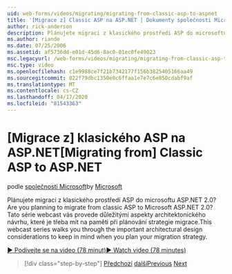 ```yaml
---
uid: web-forms/videos/migrating/migrating-from-classic-asp-to-aspnet
title: '[Migrace z] Classic ASP na ASP.NET | Dokumenty společnosti Microsoft'
author: rick-anderson
description: Plánujete migraci z klasického prostředí ASP do microsoftu ASP.NET 2.0? Tato série webcast vás provede důležitým architektonickým designem...
ms.author: riande
ms.date: 07/25/2006
ms.assetid: af5736dd-e01d-45d6-8ac0-01ec0fe49023
msc.legacyurl: /web-forms/videos/migrating/migrating-from-classic-asp-to-aspnet
msc.type: video
ms.openlocfilehash: c1e9988ce7f21b7342177f156b3825405166aa49
ms.sourcegitcommit: 022f79dbc1350e0c6ffaa1e7e7c6e850cdabf9af
ms.translationtype: MT
ms.contentlocale: cs-CZ
ms.lasthandoff: 04/17/2020
ms.locfileid: "81543363"
---
```

# <a name="migrating-from-classic-asp-to-aspnet"></a><span data-ttu-id="9aad1-104">[Migrace z] klasického ASP na ASP.NET</span><span class="sxs-lookup"><span data-stu-id="9aad1-104">[Migrating from] Classic ASP to ASP.NET</span></span>

<span data-ttu-id="9aad1-105">podle [společnosti Microsoft](https://github.com/microsoft)</span><span class="sxs-lookup"><span data-stu-id="9aad1-105">by [Microsoft](https://github.com/microsoft)</span></span>

<span data-ttu-id="9aad1-106">Plánujete migraci z klasického prostředí ASP do microsoftu ASP.NET 2.0?</span><span class="sxs-lookup"><span data-stu-id="9aad1-106">Are you planning to migrate from classic ASP to Microsoft ASP.NET 2.0?</span></span> <span data-ttu-id="9aad1-107">Tato série webcast vás provede důležitými aspekty architektonického návrhu, které je třeba mít na paměti při plánování strategie migrace.</span><span class="sxs-lookup"><span data-stu-id="9aad1-107">This webcast series walks you through the important architectural design considerations to keep in mind when you plan your migration strategy.</span></span>

[<span data-ttu-id="9aad1-108">&#9654; Podívejte se na video (78 minut)</span><span class="sxs-lookup"><span data-stu-id="9aad1-108">&#9654; Watch video (78 minutes)</span></span>](https://channel9.msdn.com/Blogs/ASP-NET-Site-Videos/migrating-from-classic-asp-to-aspnet)

> [!div class="step-by-step"]
> <span data-ttu-id="9aad1-109">[Předchozí](intro-to-aspnet-20-user-interface-elements.md)
> [další](intro-to-aspnet-for-jsp-developers-welcome-to-aspnet-20.md)</span><span class="sxs-lookup"><span data-stu-id="9aad1-109">[Previous](intro-to-aspnet-20-user-interface-elements.md)
[Next](intro-to-aspnet-for-jsp-developers-welcome-to-aspnet-20.md)</span></span>
